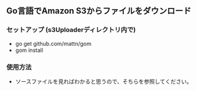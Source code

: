 ## Go言語でAmazon S3からファイルをダウンロード

### セットアップ (s3Uploaderディレクトリ内で)
- go get github.com/mattn/gom
- gom install

### 使用方法
- ソースファイルを見ればわかると思うので、そちらを参照してください。

